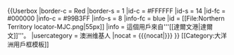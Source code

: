 {{Userbox
  |border-c = Red
  |border-s = 1
  |id-c     = #FFFFFF
  |id-s     = 14
  |id-fc    = #000000
  |info-c   = #99B3FF
  |info-s   = 8
  |info-fc  = blue
  |id       = [[File:Northern Territory locator-MJC.png|55px]]
  |info     = 這個用戶來自'''[[達爾文港|達爾文]]'''。
  |usercategory = 澳洲维基人
  |nocat    = {{{nocat|}}}
}}<noinclude>
[[Category:大洋洲用戶框模板]]
</noinclude>